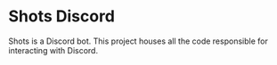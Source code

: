 # Shots Discord

Shots is a Discord bot. This project houses all the code responsible for interacting with Discord.
